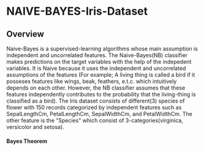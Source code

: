 # NAIVE-BAYES-Iris-Dataset
## Overview
Naive-Bayes is a supervised-learning algorithms whose main assumption is independent and uncorrelated features. The Naive-Bayes(NB) classifier makes predictions on the target variables with the help of the indepedent variables. It is Naive because it uses the independent and uncorrelated assumptions of the features (For example; A living thing is called a bird if it posseses features like wings, beak, feathers, e.t.c. which intuitively depends on each other. However, the NB classifier assumes that these features independently contributes to the probability that the living-thing is classified as a bird). The Iris dataset consists of different(3) species of flower with 150 records categorized by independent features such as SepalLengthCm, PetalLengthCm, SepalWidthCm, and PetalWidthCm. The other feature is the "Species" which consist of 3-categories(virginica, versicolor and setosa).

#### Bayes Theorem
